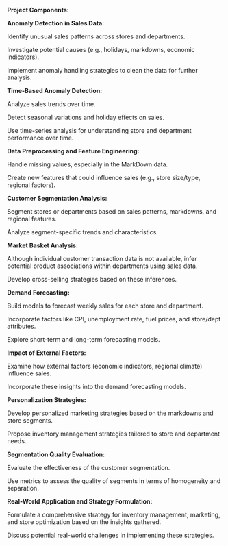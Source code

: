 **Project Components:**

**Anomaly Detection in Sales Data:**

Identify unusual sales patterns across stores and departments.

Investigate potential causes (e.g., holidays, markdowns, economic indicators).

Implement anomaly handling strategies to clean the data for further analysis.

**Time-Based Anomaly Detection:**

Analyze sales trends over time.

Detect seasonal variations and holiday effects on sales.

Use time-series analysis for understanding store and department performance over time.

**Data Preprocessing and Feature Engineering:**

Handle missing values, especially in the MarkDown data.

Create new features that could influence sales (e.g., store size/type, regional factors).

**Customer Segmentation Analysis:**

Segment stores or departments based on sales patterns, markdowns, and regional features.

Analyze segment-specific trends and characteristics.

**Market Basket Analysis:**

Although individual customer transaction data is not available, infer potential product associations within departments using sales data.

Develop cross-selling strategies based on these inferences.

**Demand Forecasting:**

Build models to forecast weekly sales for each store and department.

Incorporate factors like CPI, unemployment rate, fuel prices, and store/dept attributes.

Explore short-term and long-term forecasting models.

**Impact of External Factors:**

Examine how external factors (economic indicators, regional climate) influence sales.

Incorporate these insights into the demand forecasting models.

**Personalization Strategies:**

Develop personalized marketing strategies based on the markdowns and store segments.

Propose inventory management strategies tailored to store and department needs.

**Segmentation Quality Evaluation:**

Evaluate the effectiveness of the customer segmentation.

Use metrics to assess the quality of segments in terms of homogeneity and separation.

**Real-World Application and Strategy Formulation:**

Formulate a comprehensive strategy for inventory management, marketing, and store optimization based on the insights gathered.

Discuss potential real-world challenges in implementing these strategies.
